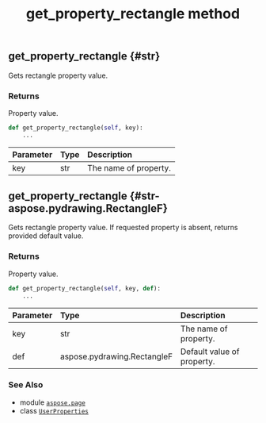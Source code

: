﻿---
title: get_property_rectangle method
second_title: Aspose.Page for Python via .NET API References
description: 
type: docs
weight: 80
url: /python-net/aspose.page/userproperties/get_property_rectangle/
is_root: false
---

## get_property_rectangle {#str}

Gets rectangle property value.


### Returns 


Property value.


```python
def get_property_rectangle(self, key):
    ...
```


| Parameter | Type | Description |
| :- | :- | :- |
| key | str | The name of property. |


## get_property_rectangle {#str-aspose.pydrawing.RectangleF}

Gets rectangle property value. If requested property is absent, returns provided default value.


### Returns 


Property value.


```python
def get_property_rectangle(self, key, def):
    ...
```


| Parameter | Type | Description |
| :- | :- | :- |
| key | str | The name of property. |
| def | aspose.pydrawing.RectangleF | Default value of property. |



### See Also
* module [`aspose.page`](../../)
* class [`UserProperties`](/page/python-net/aspose.page/userproperties)
